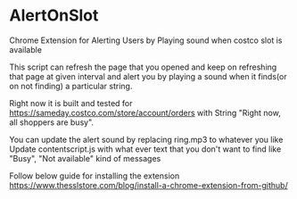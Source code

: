 # AlertOnSlot
Chrome Extension for Alerting Users by Playing sound when costco slot is available

This script can refresh the page that you opened and keep on refreshing that page at given interval and alert you by playing a sound when it finds(or on not finding) a particular string.

Right now it is built and tested for https://sameday.costco.com/store/account/orders with String "Right now, all shoppers are busy".

You can update the alert sound by replacing ring.mp3 to whatever you like
Update contentscript.js with what ever text that you don't want to find like "Busy", "Not available" kind of messages

Follow below guide for installing the extension
https://www.thesslstore.com/blog/install-a-chrome-extension-from-github/
